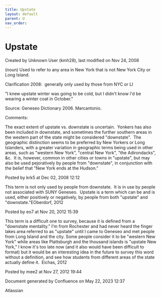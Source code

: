 ```yaml
---
title: Upstate
layout: default
parent: U
nav_order:
---
```


# Upstate

Created by  Unknown User (kmh28), last modified on Nov 24, 2008

(noun) Used to refer to any area in New York that is not New York City or Long Island.

Clarification 2008:  generally only used by those from NYC or LI

&quot;I knew upstate winter was going to be cold, but I didn't know I'd be wearing a winter coat in October.&quot;

Source: Geneseo Dictionary 2006. Marcantonio. 

Comments:

The exact extent of upstate vs. downstate is uncertain.  Yonkers has also been included in downstate, and sometimes the further southern areas in the western part of the state might be considered &quot;downstate&quot;.  The geographic distinction seems to be preferred by New Yorkers or Long Islanders, with a greater variation in geographic terms being used in other areas, such as &quot;western New York&quot;, &quot;central New York&quot;, &quot;the Adirondacks&quot;, &amp;c.  It is, however, common in other cities or towns in &quot;upstate&quot;, but may also be used pejoratively by people from &quot;downstate&quot;, in conjunction with the belief that &quot;New York ends at the Hudson.&quot;

Posted by krk5 at Dec 02, 2008 12:12

This term is not only used by people from downstate.  It is in use by people not associated with SUNY Geneseo.  Upstate is a term which can be and is used, either positively or negatively, by people from both &quot;upstate&quot; and &quot;downstate.&quot;EOberdorf, 2012

Posted by eo7 at Nov 20, 2012 15:39

This term is a difficult one to survey, because it is defined from a &quot;downstate mentality.&quot; I'm from Rochester and had never heard the finger lakes area referred to as &quot;upstate&quot; until I came to Geneseo and met people from Long Island and the city. Some people consider it to be &quot;western New York&quot; while areas like Plattsburgh and the thousand islands is &quot;upstate New York,&quot; I know it's too late now (and it also would have been difficult to format) but it would be an interesting idea in the future to survey this word without a definition, and see how students from different areas of the state actually define it.  Eichas, 2012

Posted by mee2 at Nov 27, 2012 19:44

Document generated by Confluence on May 22, 2023 12:37

Atlassian
